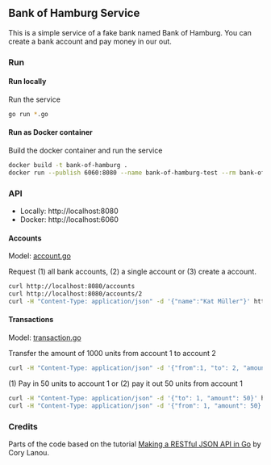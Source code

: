 ## Bank of Hamburg Service

This is a simple service of a fake bank named Bank of Hamburg. You can create
a bank account and pay money in our out.


### Run

#### Run locally

Run the service
```bash
go run *.go
```

#### Run as Docker container

Build the docker container and run the service
```bash
docker build -t bank-of-hamburg .
docker run --publish 6060:8080 --name bank-of-hamburg-test --rm bank-of-hamburg
```

### API

* Locally: http://localhost:8080
* Docker: http://localhost:6060

#### Accounts

Model: [account.go](account.go)

Request (1) all bank accounts, (2) a single account or (3) create a account.
```bash
curl http://localhost:8080/accounts
curl http://localhost:8080/accounts/2
curl -H "Content-Type: application/json" -d '{"name":"Kat Müller"}' http://localhost:8080/accounts
```

#### Transactions

Model: [transaction.go](transaction.go)

Transfer the amount of 1000 units from account 1 to account 2
```bash
curl -H "Content-Type: application/json" -d '{"from":1, "to": 2, "amount": 1000}' http://localhost:8080/transactions
```

(1) Pay in 50 units to account 1 or (2) pay it out 50 units from account 1
```bash
curl -H "Content-Type: application/json" -d '{"to": 1, "amount": 50}' http://localhost:8080/transactions
curl -H "Content-Type: application/json" -d '{"from": 1, "amount": 50}' http://localhost:8080/transactions
```

### Credits

Parts of the code based on the tutorial [Making a RESTful JSON API in Go](https://thenewstack.io/make-a-restful-json-api-go/) by Cory Lanou.
